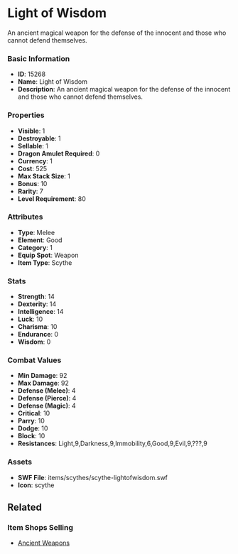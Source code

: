 # Light of Wisdom

An ancient magical weapon for the defense of the innocent and those who cannot defend themselves.

### Basic Information

- **ID**: 15268
- **Name**: Light of Wisdom
- **Description**: An ancient magical weapon for the defense of the innocent and those who cannot defend themselves.

### Properties

- **Visible**: 1
- **Destroyable**: 1
- **Sellable**: 1
- **Dragon Amulet Required**: 0
- **Currency**: 1
- **Cost**: 525
- **Max Stack Size**: 1
- **Bonus**: 10
- **Rarity**: 7
- **Level Requirement**: 80

### Attributes

- **Type**: Melee
- **Element**: Good
- **Category**: 1
- **Equip Spot**: Weapon
- **Item Type**: Scythe

### Stats

- **Strength**: 14
- **Dexterity**: 14
- **Intelligence**: 14
- **Luck**: 10
- **Charisma**: 10
- **Endurance**: 0
- **Wisdom**: 0

### Combat Values

- **Min Damage**: 92
- **Max Damage**: 92
- **Defense (Melee)**: 4
- **Defense (Pierce)**: 4
- **Defense (Magic)**: 4
- **Critical**: 10
- **Parry**: 10
- **Dodge**: 10
- **Block**: 10
- **Resistances**: Light,9,Darkness,9,Immobility,6,Good,9,Evil,9,???,9

### Assets

- **SWF File**: items/scythes/scythe-lightofwisdom.swf
- **Icon**: scythe

## Related

### Item Shops Selling

- [Ancient Weapons](../item-shops/484-ancient-weapons.md)

